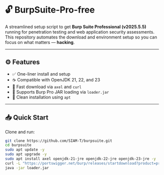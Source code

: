 # 🔓 BurpSuite-Pro-free

A streamlined setup script to get **Burp Suite Professional (v2025.5.5)** running for penetration testing and web application security assessments. This repository automates the download and environment setup so you can focus on what matters — **hacking**.

---

## ⚙️ Features

- ✅ One-liner install and setup
- ☕ Compatible with OpenJDK 21, 22, and 23
- 🚀 Fast download via `axel` and `curl`
- 🧩 Supports Burp Pro JAR loading via `loader.jar`
- 🔐 Clean installation using `apt`

---

## 📥 Quick Start

Clone and run:

```bash
git clone https://github.com/SIAM-T/burpsuite.git
cd burpsuite
sudo apt update -y
sudo apt upgrade -y
sudo apt install axel openjdk-21-jre openjdk-22-jre openjdk-23-jre -y
curl -L "https://portswigger.net/burp/releases/startdownload?product=pro&version=2025.5.5&type=jar" -o burpsuite_pro_v2025.5.5.jar
java -jar loader.jar
